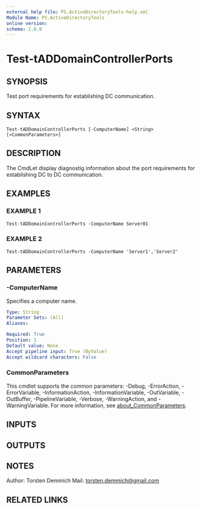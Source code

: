 ```yaml
---
external help file: PS.ActiveDirectoryTools-help.xml
Module Name: PS.ActiveDirectoryTools
online version:
schema: 2.0.0
---
```


# Test-tADDomainControllerPorts

## SYNOPSIS
Test port requirements for establishing DC communication.

## SYNTAX

```
Test-tADDomainControllerPorts [-ComputerName] <String> [<CommonParameters>]
```

## DESCRIPTION
The CmdLet display diagnostig information about the port requirements for establishing DC to DC communication.

## EXAMPLES

### EXAMPLE 1
```
Test-tADDomainControllerPorts -ComputerName Server01
```

### EXAMPLE 2
```
Test-tADDomainControllerPorts -ComputerName 'Server1','Server2'
```

## PARAMETERS

### -ComputerName
Specifies a computer name.

```yaml
Type: String
Parameter Sets: (All)
Aliases:

Required: True
Position: 1
Default value: None
Accept pipeline input: True (ByValue)
Accept wildcard characters: False
```

### CommonParameters
This cmdlet supports the common parameters: -Debug, -ErrorAction, -ErrorVariable, -InformationAction, -InformationVariable, -OutVariable, -OutBuffer, -PipelineVariable, -Verbose, -WarningAction, and -WarningVariable. For more information, see [about_CommonParameters](http://go.microsoft.com/fwlink/?LinkID=113216).

## INPUTS

## OUTPUTS

## NOTES
Author:   Torsten Demmich
Mail:   torsten.demmich@gmail.com

## RELATED LINKS
